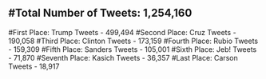 #Total Number of Tweets: 1,254,160 
---
#First Place: Trump Tweets - 499,494
#Second Place: Cruz Tweets - 190,058
#Third Place: Clinton Tweets - 173,159
#Fourth Place: Rubio Tweets - 159,309
#Fifth Place: Sanders Tweets - 105,001
#Sixth Place: Jeb! Tweets - 71,870
#Seventh Place: Kasich Tweets - 36,357
#Last Place: Carson Tweets - 18,917
